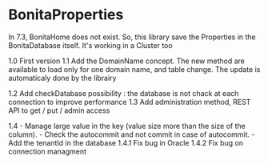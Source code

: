 # BonitaProperties
In 7.3, BonitaHome does not exist. So, this library save the Properties in the BonitaDatabase itself. It's working in a Cluster too

1.0 First version
1.1 Add the DomainName concept.
The new method are available to load only for one domain name, and table change. The update is automaticaly done by the librairy

1.2 Add checkDatabase possibility : the database is not chack at each connection to improve performance
1.3 Add administration method, REST API to get / put / admin access

1.4 - Manage large value in the key (value size more than the size of the column). 
		- Check the autocommit and not commit in case of autocommit. 
		- Add the tenantId in the database
1.4.1 Fix bug in Oracle
1.4.2 Fix bug on connection managment


